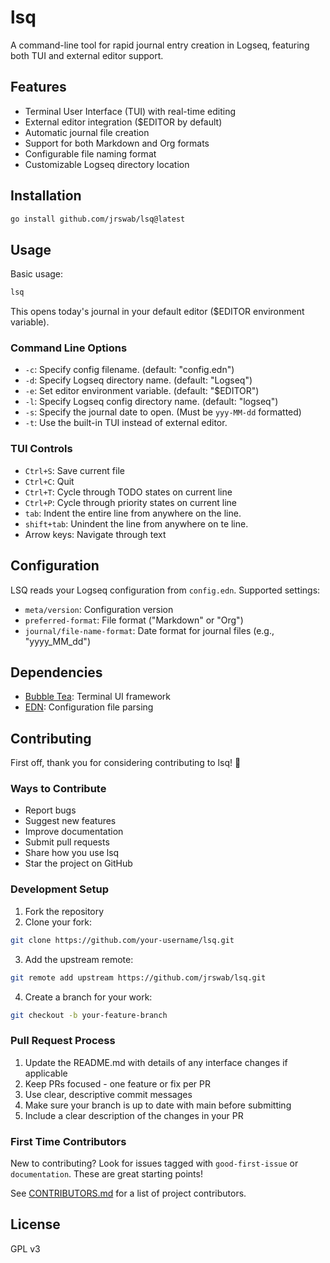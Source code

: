 # lsq

A command-line tool for rapid journal entry creation in Logseq, featuring both TUI and external editor support.

## Features

- Terminal User Interface (TUI) with real-time editing
- External editor integration ($EDITOR by default)
- Automatic journal file creation
- Support for both Markdown and Org formats
- Configurable file naming format
- Customizable Logseq directory location

## Installation

```bash
go install github.com/jrswab/lsq@latest
```

## Usage

Basic usage:
```bash
lsq
```

This opens today's journal in your default editor ($EDITOR environment variable).

### Command Line Options

- `-c`: Specify config filename. (default: "config.edn")
- `-d`: Specify Logseq directory name. (default: "Logseq")
- `-e`: Set editor environment variable. (default: "$EDITOR")
- `-l`: Specify Logseq config directory name. (default: "logseq")
- `-s`: Specify the journal date to open. (Must be `yyy-MM-dd` formatted)
- `-t`: Use the built-in TUI instead of external editor.

### TUI Controls

- `Ctrl+S`: Save current file
- `Ctrl+C`: Quit
- `Ctrl+T`: Cycle through TODO states on current line
- `Ctrl+P`: Cycle through priority states on current line
- `tab`: Indent the entire line from anywhere on the line.
- `shift+tab`: Unindent the line from anywhere on te line.
- Arrow keys: Navigate through text

## Configuration

LSQ reads your Logseq configuration from `config.edn`. Supported settings:

- `meta/version`: Configuration version
- `preferred-format`: File format ("Markdown" or "Org")
- `journal/file-name-format`: Date format for journal files (e.g., "yyyy_MM_dd")

## Dependencies

- [Bubble Tea](https://github.com/charmbracelet/bubbletea): Terminal UI framework
- [EDN](https://olympos.io/encoding/edn): Configuration file parsing

## Contributing

First off, thank you for considering contributing to lsq! 🎉

### Ways to Contribute

- Report bugs
- Suggest new features
- Improve documentation
- Submit pull requests
- Share how you use lsq
- Star the project on GitHub

### Development Setup

1. Fork the repository
2. Clone your fork:
```bash
git clone https://github.com/your-username/lsq.git
```
3. Add the upstream remote:
```bash
git remote add upstream https://github.com/jrswab/lsq.git
```
4. Create a branch for your work:
```bash
git checkout -b your-feature-branch
```

### Pull Request Process

1. Update the README.md with details of any interface changes if applicable
2. Keep PRs focused - one feature or fix per PR
3. Use clear, descriptive commit messages
4. Make sure your branch is up to date with main before submitting
5. Include a clear description of the changes in your PR

### First Time Contributors

New to contributing? Look for issues tagged with `good-first-issue` or `documentation`. These are great starting points!

See [CONTRIBUTORS.md](CONTRIBUTORS.md) for a list of project contributors.

## License

GPL v3
